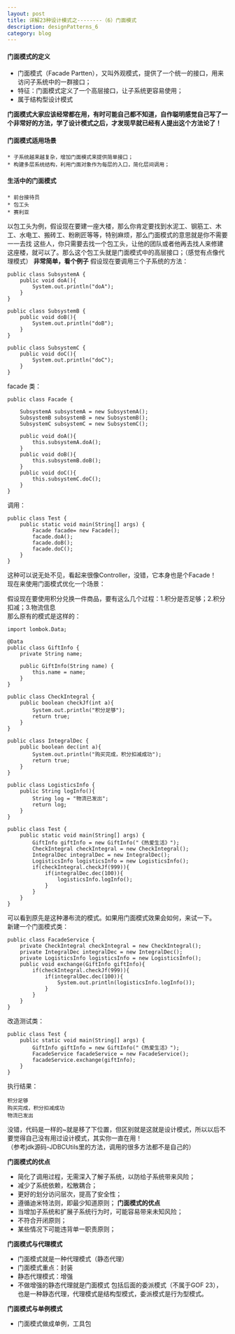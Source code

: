 ```yaml
---
layout: post
title: 详解23种设计模式之--------（6）门面模式
description: designPatterns_6
category: blog
---
```


#### 门面模式的定义
  * 门面模式（Facade Partten），又叫外观模式，提供了一个统一的接口，用来访问子系统中的一群接口；
  * 特征：门面模式定义了一个高层接口，让子系统更容易使用；
  * 属于结构型设计模式

**门面模式大家应该经常都在用，有时可能自己都不知道，自作聪明感觉自己写了一个非常好的方法，学了设计模式之后，才发现早就已经有人提出这个方法论了！**

#### 门面模式适用场景  

	* 子系统越来越复杂，增加门面模式来提供简单接口；
	* 构建多层系统结构，利用门面对象作为每层的入口，简化层间调用；
	
	
#### 生活中的门面模式  

	* 前台接待员
	* 包工头
	* 赛利亚  
	
以包工头为例，假设现在要建一座大楼，那么你肯定要找到水泥工、钢筋工、木工、水电工、搬砖工、粉刷匠等等，特别麻烦，那么门面模式的意思就是你不需要一一去找
这些人，你只需要去找一个包工头，让他的团队或者他再去找人来修建这座楼，就可以了。那么这个包工头就是门面模式中的高层接口；（感觉有点像代理模式）
**非常简单，看个例子**
假设现在要调用三个子系统的方法：

```
public class SubsystemA {
    public void doA(){
        System.out.println("doA");
    }
}

public class SubsystemB {
    public void doB(){
        System.out.println("doB");
    }
}

public class SubsystemC {
    public void doC(){
        System.out.println("doC");
    }
}
```
facade 类：

```
public class Facade {

    SubsystemA subsystemA = new SubsystemA();
    SubsystemB subsystemB = new SubsystemB();
    SubsystemC subsystemC = new SubsystemC();

    public void doA(){
        this.subsystemA.doA();
    }
    public void doB(){
        this.subsystemB.doB();
    }
    public void doC(){
        this.subsystemC.doC();
    }
}
```
调用：
```
public class Test {
    public static void main(String[] args) {
        Facade facade= new Facade();
        facade.doA();
        facade.doB();
        facade.doC();
    }
}
```
这种可以说无处不见，看起来很像Controller，没错，它本身也是个Facade！  
现在来使用门面模式优化一个场景：

假设现在要使用积分兑换一件商品，要有这么几个过程：1.积分是否足够；2.积分扣减；3.物流信息  
那么原有的模式是这样的：
```
import lombok.Data;

@Data
public class GiftInfo {
    private String name;

    public GiftInfo(String name) {
        this.name = name;
    }
}
```

```
public class CheckIntegral {
    public boolean checkJf(int a){
        System.out.println("积分足够");
        return true;
    }
}
```

```
public class IntegralDec {
    public boolean dec(int a){
        System.out.println("购买完成，积分扣减成功");
        return true;
    }
}
```

```
public class LogisticsInfo {
    public String logInfo(){
        String log = "物流已发出";
        return log;
    }
}

```

```
public class Test {
    public static void main(String[] args) {
        GiftInfo giftInfo = new GiftInfo("《热爱生活》");
        CheckIntegral checkIntegral = new CheckIntegral();
        IntegralDec integralDec = new IntegralDec();
        LogisticsInfo logisticsInfo = new LogisticsInfo();
        if(checkIntegral.checkJf(999)){
            if(integralDec.dec(100)){
                logisticsInfo.logInfo();
            }
        }
    }
}
```
可以看到原先是这种瀑布流的模式。如果用门面模式效果会如何，来试一下。  
新建一个门面模式类：  
```
public class FacadeService {
    private CheckIntegral checkIntegral = new CheckIntegral();
    private IntegralDec integralDec = new IntegralDec();
    private LogisticsInfo logisticsInfo = new LogisticsInfo();
    public void exchange(GiftInfo giftInfo){
        if(checkIntegral.checkJf(999)){
            if(integralDec.dec(100)){
                System.out.println(logisticsInfo.logInfo());
            }
        }
    }
}
```
改造测试类：
```
public class Test {
    public static void main(String[] args) {
        GiftInfo giftInfo = new GiftInfo("《热爱生活》");
        FacadeService facadeService = new FacadeService();
        facadeService.exchange(giftInfo);
    }
}
```
执行结果：
```
积分足够
购买完成，积分扣减成功
物流已发出
```
没错，代码是一样的~就是移了下位置，但区别就是这就是设计模式，所以以后不要觉得自己没有用过设计模式，其实你一直在用！  
（参考jdk源码-JDBCUtils里的方法，调用的很多方法都不是自己的）

**门面模式的优点**  
 * 简化了调用过程，无需深入了解子系统，以防给子系统带来风险；
 * 减少了系统依赖，松散耦合；
 * 更好的划分访问层次，提高了安全性；
 * 遵循迪米特法则，即最少知道原则；
**门面模式的优点**
 * 当增加子系统和扩展子系统行为时，可能容易带来未知风险；
 * 不符合开闭原则；
 * 某些情况下可能违背单一职责原则； 
 
 
**门面模式与代理模式**
* 门面模式就是一种代理模式（静态代理）
* 门面模式重点：封装
* 静态代理模式：增强
* 不做增强的静态代理就是门面模式
包括后面的委派模式（不属于GOF 23），也是一种静态代理，代理模式是结构型模式，委派模式是行为型模式。

**门面模式与单例模式**
* 门面模式做成单例，工具包